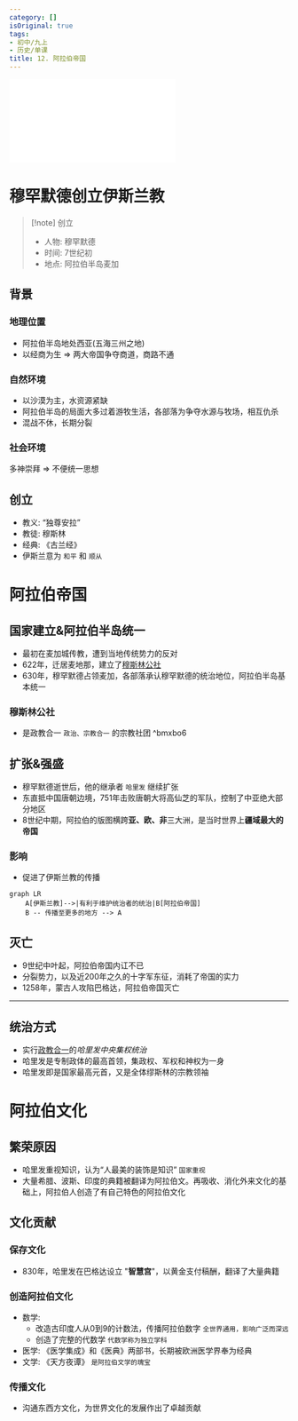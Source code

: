 ```yaml
---
category: []
isOriginal: true
tags:
- 初中/九上
- 历史/单课
title: 12. 阿拉伯帝国
---
```

![阿拉伯帝国的发展.excalidraw](../附件/阿拉伯帝国的发展.excalidraw.md)
# 穆罕默德创立伊斯兰教
> [!note] 创立
> - 人物: 穆罕默德
> - 时间: 7世纪初
> - 地点: 阿拉伯半岛麦加

## 背景
### 地理位置
- 阿拉伯半岛地处西亚(五海三州之地)
- 以经商为生 => 两大帝国争夺商道，商路不通
### 自然环境
- 以沙漠为主，水资源紧缺
- 阿拉伯半岛的局面大多过着游牧生活，各部落为争夺水源与牧场，相互仇杀
- 混战不休，长期分裂
### 社会环境
多神崇拜 => 不便统一思想
## 创立
- 教义: “独尊安拉”
- 教徒: 穆斯林
- 经典: 《古兰经》
- 伊斯兰意为 `和平` 和 `顺从` 
# 阿拉伯帝国
## 国家建立&阿拉伯半岛统一
- 最初在麦加城传教，遭到当地传统势力的反对
- 622年，迁居麦地那，建立了[穆斯林公社](#穆斯林公社)
- 630年，穆罕默德占领麦加，各部落承认穆罕默德的统治地位，阿拉伯半岛基本统一
### 穆斯林公社
- 是政教合一 `政治、宗教合一` 的宗教社团 ^bmxbo6
## 扩张&强盛
- 穆罕默德逝世后，他的继承者 `哈里发` 继续扩张
- 东直抵中国唐朝边境，751年击败唐朝大将高仙芝的军队，控制了中亚绝大部分地区
- 8世纪中期，阿拉伯的版图横跨**亚、欧、非**三大洲，是当时世界上**疆域最大的帝国**
### 影响
- 促进了伊斯兰教的传播
```mermaid
graph LR
    A[伊斯兰教]-->|有利于维护统治者的统治|B[阿拉伯帝国]
    B -- 传播至更多的地方 --> A
```
## 灭亡
- 9世纪中叶起，阿拉伯帝国内讧不已
- 分裂势力，以及近200年之久的十字军东征，消耗了帝国的实力
- 1258年，蒙古人攻陷巴格达，阿拉伯帝国灭亡
---
## 统治方式
- 实行[政教合一](#^bmxbo6)的*哈里发中央集权统治*
- 哈里发是专制政体的最高首领，集政权、军权和神权为一身
- 哈里发即是国家最高元首，又是全体缪斯林的宗教领袖

# 阿拉伯文化
## 繁荣原因
- 哈里发重视知识，认为“人最美的装饰是知识” `国家重视`
- 大量希腊、波斯、印度的典籍被翻译为阿拉伯文。再吸收、消化外来文化的基础上，阿拉伯人创造了有自己特色的阿拉伯文化
## 文化贡献
### 保存文化
- 830年，哈里发在巴格达设立 "**智慧宫**"，以黄金支付稿酬，翻译了大量典籍

### 创造阿拉伯文化
- 数学: 
    - 改造古印度人从0到9的计数法，传播阿拉伯数字 `全世界通用，影响广泛而深远`
    - 创造了完整的代数学 `代数学称为独立学科`
- 医学: 《医学集成》和《医典》两部书，长期被欧洲医学界奉为经典
- 文学: 《天方夜谭》 `是阿拉伯文学的瑰宝`

### 传播文化
- 沟通东西方文化，为世界文化的发展作出了卓越贡献